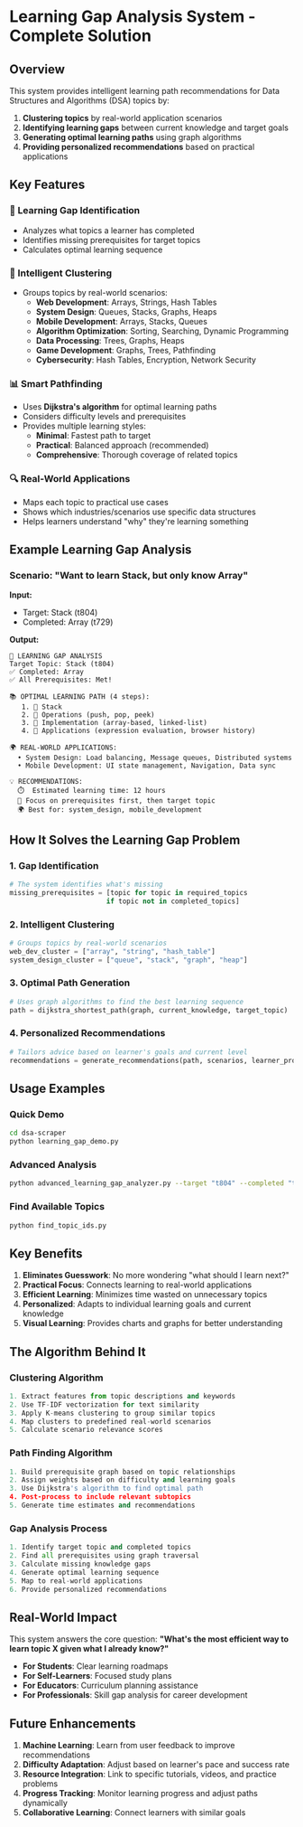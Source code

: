 # Learning Gap Analysis System - Complete Solution

## Overview
This system provides intelligent learning path recommendations for Data Structures and Algorithms (DSA) topics by:

1. **Clustering topics** by real-world application scenarios
2. **Identifying learning gaps** between current knowledge and target goals
3. **Generating optimal learning paths** using graph algorithms
4. **Providing personalized recommendations** based on practical applications

## Key Features

### 🎯 Learning Gap Identification
- Analyzes what topics a learner has completed
- Identifies missing prerequisites for target topics
- Calculates optimal learning sequence

### 🧠 Intelligent Clustering
- Groups topics by real-world scenarios:
  - **Web Development**: Arrays, Strings, Hash Tables
  - **System Design**: Queues, Stacks, Graphs, Heaps
  - **Mobile Development**: Arrays, Stacks, Queues
  - **Algorithm Optimization**: Sorting, Searching, Dynamic Programming
  - **Data Processing**: Trees, Graphs, Heaps
  - **Game Development**: Graphs, Trees, Pathfinding
  - **Cybersecurity**: Hash Tables, Encryption, Network Security

### 📊 Smart Pathfinding
- Uses **Dijkstra's algorithm** for optimal learning paths
- Considers difficulty levels and prerequisites
- Provides multiple learning styles:
  - **Minimal**: Fastest path to target
  - **Practical**: Balanced approach (recommended)
  - **Comprehensive**: Thorough coverage of related topics

### 🔍 Real-World Applications
- Maps each topic to practical use cases
- Shows which industries/scenarios use specific data structures
- Helps learners understand "why" they're learning something

## Example Learning Gap Analysis

### Scenario: "Want to learn Stack, but only know Array"

**Input:**
- Target: Stack (t804)
- Completed: Array (t729)

**Output:**
```
🎯 LEARNING GAP ANALYSIS
Target Topic: Stack (t804)
✅ Completed: Array
✅ All Prerequisites: Met!

📚 OPTIMAL LEARNING PATH (4 steps):
   1. 🎯 Stack
   2. 📝 Operations (push, pop, peek)
   3. 📝 Implementation (array-based, linked-list)
   4. 📝 Applications (expression evaluation, browser history)

🌍 REAL-WORLD APPLICATIONS:
  • System Design: Load balancing, Message queues, Distributed systems
  • Mobile Development: UI state management, Navigation, Data sync

💡 RECOMMENDATIONS:
  ⏱️  Estimated learning time: 12 hours
  🎯 Focus on prerequisites first, then target topic
  🌍 Best for: system_design, mobile_development
```

## How It Solves the Learning Gap Problem

### 1. **Gap Identification**
```python
# The system identifies what's missing
missing_prerequisites = [topic for topic in required_topics 
                        if topic not in completed_topics]
```

### 2. **Intelligent Clustering**
```python
# Groups topics by real-world scenarios
web_dev_cluster = ["array", "string", "hash_table"]
system_design_cluster = ["queue", "stack", "graph", "heap"]
```

### 3. **Optimal Path Generation**
```python
# Uses graph algorithms to find the best learning sequence
path = dijkstra_shortest_path(graph, current_knowledge, target_topic)
```

### 4. **Personalized Recommendations**
```python
# Tailors advice based on learner's goals and current level
recommendations = generate_recommendations(path, scenarios, learner_profile)
```

## Usage Examples

### Quick Demo
```bash
cd dsa-scraper
python learning_gap_demo.py
```

### Advanced Analysis
```bash
python advanced_learning_gap_analyzer.py --target "t804" --completed "t729" --goal "practical"
```

### Find Available Topics
```bash
python find_topic_ids.py
```

## Key Benefits

1. **Eliminates Guesswork**: No more wondering "what should I learn next?"
2. **Practical Focus**: Connects learning to real-world applications
3. **Efficient Learning**: Minimizes time wasted on unnecessary topics
4. **Personalized**: Adapts to individual learning goals and current knowledge
5. **Visual Learning**: Provides charts and graphs for better understanding

## The Algorithm Behind It

### Clustering Algorithm
```python
1. Extract features from topic descriptions and keywords
2. Use TF-IDF vectorization for text similarity
3. Apply K-means clustering to group similar topics
4. Map clusters to predefined real-world scenarios
5. Calculate scenario relevance scores
```

### Path Finding Algorithm
```python
1. Build prerequisite graph based on topic relationships
2. Assign weights based on difficulty and learning goals
3. Use Dijkstra's algorithm to find optimal path
4. Post-process to include relevant subtopics
5. Generate time estimates and recommendations
```

### Gap Analysis Process
```python
1. Identify target topic and completed topics
2. Find all prerequisites using graph traversal
3. Calculate missing knowledge gaps
4. Generate optimal learning sequence
5. Map to real-world applications
6. Provide personalized recommendations
```

## Real-World Impact

This system answers the core question: **"What's the most efficient way to learn topic X given what I already know?"**

- **For Students**: Clear learning roadmaps
- **For Self-Learners**: Focused study plans
- **For Educators**: Curriculum planning assistance
- **For Professionals**: Skill gap analysis for career development

## Future Enhancements

1. **Machine Learning**: Learn from user feedback to improve recommendations
2. **Difficulty Adaptation**: Adjust based on learner's pace and success rate
3. **Resource Integration**: Link to specific tutorials, videos, and practice problems
4. **Progress Tracking**: Monitor learning progress and adjust paths dynamically
5. **Collaborative Learning**: Connect learners with similar goals
